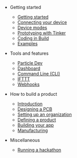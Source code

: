 
- Getting started
  - [Getting started](start)
  - [Connecting your device](connect)
  - [Device modes](modes)
  - [Prototyping with Tinker](tinker)
  - [Coding in Build](build)
  - [Examples](examples)

- Tools and features
  - [Particle Dev](dev)
  - [Dashboard](dashboard)
  - [Command Line (CLI)](cli)
  - [IFTTT](ifttt)
  - [Webhooks](webhooks)

- How to build a product
  - [Introduction](build-intro)
  - [Designing a PCB](build-pcb)
  - [Setting up an organization](build-org)
  - [Defining a product](build-product)
  - [Building your app](build-app)
  - [Manufacturing](build-mfg)

- Miscellaneous
  - [Running a hackathon](hackathon)
